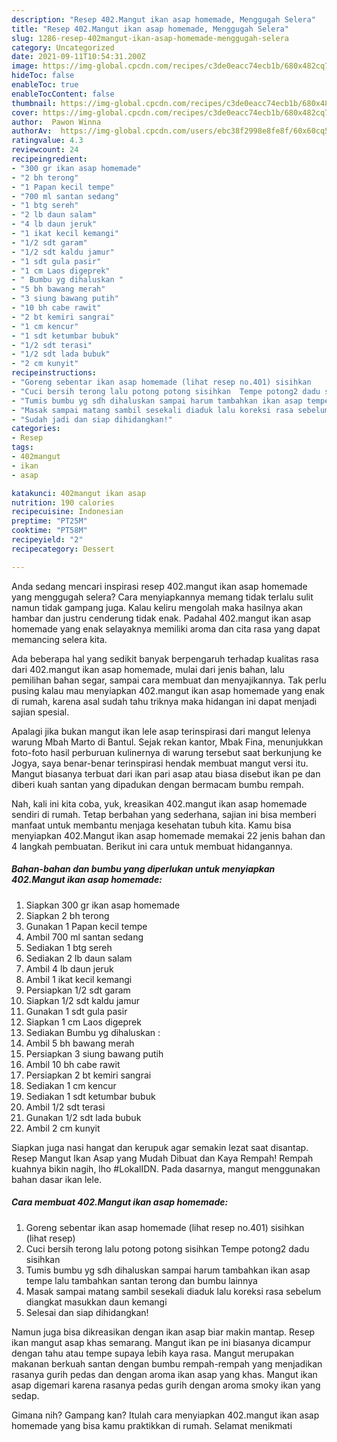 ```yaml
---
description: "Resep 402.Mangut ikan asap homemade, Menggugah Selera"
title: "Resep 402.Mangut ikan asap homemade, Menggugah Selera"
slug: 1286-resep-402mangut-ikan-asap-homemade-menggugah-selera
category: Uncategorized
date: 2021-09-11T10:54:31.200Z
image: https://img-global.cpcdn.com/recipes/c3de0eacc74ecb1b/680x482cq70/402mangut-ikan-asap-homemade-foto-resep-utama.jpg
hideToc: false
enableToc: true
enableTocContent: false
thumbnail: https://img-global.cpcdn.com/recipes/c3de0eacc74ecb1b/680x482cq70/402mangut-ikan-asap-homemade-foto-resep-utama.jpg
cover: https://img-global.cpcdn.com/recipes/c3de0eacc74ecb1b/680x482cq70/402mangut-ikan-asap-homemade-foto-resep-utama.jpg
author:  Pawon Winna
authorAv:  https://img-global.cpcdn.com/users/ebc38f2998e8fe8f/60x60cq50/avatar.jpg
ratingvalue: 4.3
reviewcount: 24
recipeingredient:
- "300 gr ikan asap homemade"
- "2 bh terong"
- "1 Papan kecil tempe"
- "700 ml santan sedang"
- "1 btg sereh"
- "2 lb daun salam"
- "4 lb daun jeruk"
- "1 ikat kecil kemangi"
- "1/2 sdt garam"
- "1/2 sdt kaldu jamur"
- "1 sdt gula pasir"
- "1 cm Laos digeprek"
- " Bumbu yg dihaluskan "
- "5 bh bawang merah"
- "3 siung bawang putih"
- "10 bh cabe rawit"
- "2 bt kemiri sangrai"
- "1 cm kencur"
- "1 sdt ketumbar bubuk"
- "1/2 sdt terasi"
- "1/2 sdt lada bubuk"
- "2 cm kunyit"
recipeinstructions:
- "Goreng sebentar ikan asap homemade (lihat resep no.401) sisihkan           (lihat resep)"
- "Cuci bersih terong lalu potong potong sisihkan  Tempe potong2 dadu sisihkan"
- "Tumis bumbu yg sdh dihaluskan sampai harum tambahkan ikan asap tempe lalu tambahkan santan terong dan bumbu lainnya"
- "Masak sampai matang sambil sesekali diaduk lalu koreksi rasa sebelum diangkat masukkan daun kemangi"
- "Sudah jadi dan siap dihidangkan!"
categories:
- Resep
tags:
- 402mangut
- ikan
- asap

katakunci: 402mangut ikan asap 
nutrition: 190 calories
recipecuisine: Indonesian
preptime: "PT25M"
cooktime: "PT58M"
recipeyield: "2"
recipecategory: Dessert

---
```



Anda sedang mencari inspirasi resep 402.mangut ikan asap homemade yang menggugah selera? Cara menyiapkannya memang tidak terlalu sulit namun tidak gampang juga. Kalau keliru mengolah maka hasilnya akan hambar dan justru cenderung tidak enak. Padahal 402.mangut ikan asap homemade yang enak selayaknya memiliki aroma dan cita rasa yang dapat memancing selera kita.


Ada beberapa hal yang sedikit banyak berpengaruh terhadap kualitas rasa dari 402.mangut ikan asap homemade, mulai dari jenis bahan, lalu pemilihan bahan segar, sampai cara membuat dan menyajikannya. Tak perlu pusing kalau mau menyiapkan 402.mangut ikan asap homemade yang enak di rumah, karena asal sudah tahu triknya maka hidangan ini dapat menjadi sajian spesial.

Apalagi jika bukan mangut ikan lele asap terinspirasi dari mangut lelenya warung Mbah Marto di Bantul. Sejak rekan kantor, Mbak Fina, menunjukkan foto-foto hasil perburuan kulinernya di warung tersebut saat berkunjung ke Jogya, saya benar-benar terinspirasi hendak membuat mangut versi itu. Mangut biasanya terbuat dari ikan pari asap atau biasa disebut ikan pe dan diberi kuah santan yang dipadukan dengan bermacam bumbu rempah.


Nah, kali ini kita coba, yuk, kreasikan 402.mangut ikan asap homemade sendiri di rumah. Tetap berbahan yang sederhana, sajian ini bisa memberi manfaat untuk membantu menjaga kesehatan tubuh kita. Kamu bisa menyiapkan 402.Mangut ikan asap homemade memakai 22 jenis bahan dan 4 langkah pembuatan. Berikut ini cara untuk membuat hidangannya.

<!--inarticleads1-->

##### Bahan-bahan dan bumbu yang diperlukan untuk menyiapkan 402.Mangut ikan asap homemade:

1. Siapkan 300 gr ikan asap homemade
1. Siapkan 2 bh terong
1. Gunakan 1 Papan kecil tempe
1. Ambil 700 ml santan sedang
1. Sediakan 1 btg sereh
1. Sediakan 2 lb daun salam
1. Ambil 4 lb daun jeruk
1. Ambil 1 ikat kecil kemangi
1. Persiapkan 1/2 sdt garam
1. Siapkan 1/2 sdt kaldu jamur
1. Gunakan 1 sdt gula pasir
1. Siapkan 1 cm Laos digeprek
1. Sediakan  Bumbu yg dihaluskan :
1. Ambil 5 bh bawang merah
1. Persiapkan 3 siung bawang putih
1. Ambil 10 bh cabe rawit
1. Persiapkan 2 bt kemiri sangrai
1. Sediakan 1 cm kencur
1. Sediakan 1 sdt ketumbar bubuk
1. Ambil 1/2 sdt terasi
1. Gunakan 1/2 sdt lada bubuk
1. Ambil 2 cm kunyit


Siapkan juga nasi hangat dan kerupuk agar semakin lezat saat disantap. Resep Mangut Ikan Asap yang Mudah Dibuat dan Kaya Rempah! Rempah kuahnya bikin nagih, lho #LokalIDN. Pada dasarnya, mangut menggunakan bahan dasar ikan lele. 

<!--inarticleads2-->

##### Cara membuat 402.Mangut ikan asap homemade:

1. Goreng sebentar ikan asap homemade (lihat resep no.401) sisihkan           (lihat resep)
1. Cuci bersih terong lalu potong potong sisihkan  Tempe potong2 dadu sisihkan
1. Tumis bumbu yg sdh dihaluskan sampai harum tambahkan ikan asap tempe lalu tambahkan santan terong dan bumbu lainnya
1. Masak sampai matang sambil sesekali diaduk lalu koreksi rasa sebelum diangkat masukkan daun kemangi
1. Selesai dan siap dihidangkan!

Namun juga bisa dikreasikan dengan ikan asap biar makin mantap. Resep ikan mangut asap khas semarang. Mangut ikan pe ini biasanya dicampur dengan tahu atau tempe supaya lebih kaya rasa. Mangut merupakan makanan berkuah santan dengan bumbu rempah-rempah yang menjadikan rasanya gurih pedas dan dengan aroma ikan asap yang khas. Mangut ikan asap digemari karena rasanya pedas gurih dengan aroma smoky ikan yang sedap. 

Gimana nih? Gampang kan? Itulah cara menyiapkan 402.mangut ikan asap homemade yang bisa kamu praktikkan di rumah. Selamat menikmati
